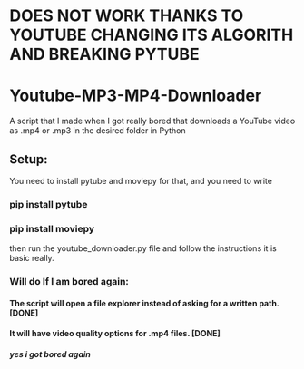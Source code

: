 # DOES NOT WORK THANKS TO YOUTUBE CHANGING ITS ALGORITH AND BREAKING PYTUBE
# Youtube-MP3-MP4-Downloader
A script that I made when I got really bored that downloads a YouTube video as .mp4 or .mp3 in the desired folder in Python

## Setup:
You need to install pytube and moviepy for that, and you need to write
### pip install pytube
### pip install moviepy

then run the youtube_downloader.py file and follow the instructions it is basic really.

### Will do If I am bored again:
#### The script will open a file explorer instead of asking for a written path. [DONE]
#### It will have video quality options for .mp4 files. [DONE]
##### yes i got bored again
